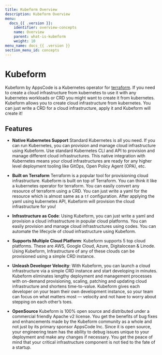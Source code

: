 ```yaml
---
title: Kubeform Overview
description: Kubeform Overview
menu:
  docs_{{ .version }}:
    identifier: overview-concepts
    name: Overview
    parent: what-is-kubeform
    weight: 10
menu_name: docs_{{ .version }}
section_menu_id: concepts
---
```


# Kubeform

 Kubeform by AppsCode is a Kubernetes operator for [terraform](https://terraform.io). If you need to create a cloud infrastructure from kubernetes to use it with any kubernetes workloads or CRD you might want to create it from kubernetes. Kubeform allows you to create cloud infrastructure from kubernetes. You can just write a CRD for a cloud infrastructure, apply it and Kubeform will create it!

## Features

- **Native Kubernetes Support**
  Standard Kubernetes is all you need. If you can run Kubernetes, you can provision and manage cloud infrastructure using Kubeform. Use standard Kubernetes CLI and API to provision and manage different cloud infrastructures. This native integration with Kubernetes means your cloud infrastructures are ready for any higher level deployment tooling like GitOps, Open Policy Agent (OPA), etc.

- **Built on Terraform**
  Terraform is a popular tool for provisioning cloud infrastructure. Kubeform is built on top of Terraform. You can think it like a kubernetes operator for terraform. You can easily convert any resource of terraform using a CRD. You can just write a yaml for the resource which is almost same as a `tf` configuration. After applying the yaml using kubernetes API, Kubeform will provision the cloud infrastructure for you!

- **Infrastructure as Code**:
  Using Kubeform, you can just write a yaml and provision a cloud infrastructure in popular cloud platforms. You can easily provision and manage cloud infrastructures using codes. You can automate the lifecycle of cloud infrastructure using Kubeform.

- **Supports Multiple Cloud Platform**:
  Kubeform supports 5 top cloud platforms. These are AWS, Google Cloud, Azure, Digitalocean & Linode. Using Kubeform, Infrastructure of any of these clouds can be provisioned using a simple CRD instance.

- **Unleash Developer Velocity**:
  With Kubeform, you can launch a cloud infrastructure via a simple CRD instance and start developing in minutes. Kubeform eliminates lengthy deployment and management processes with on-demand provisioning, scaling, patching and updating cloud infrastructure and shortens time-to-value. Kubeform gives each developer on your team their own development instance, so your team can focus on what matters most — velocity and not have to worry about stepping on each other’s toes.

- **OpenSource**
  Kubeform is 100% open source and distributed under a commercial friendly Apache v2 license. You get the benefits of bug fixes and enhancements made by the Kubeform community as a whole and not just by its primary sponsor AppsCode Inc. Since it is open source, your engineering team has the ability to debug issues unique to your deployment and make any changes if necessary. You get the peace of mind that your critical infrastructure component is not tied to the fate of a startup.
